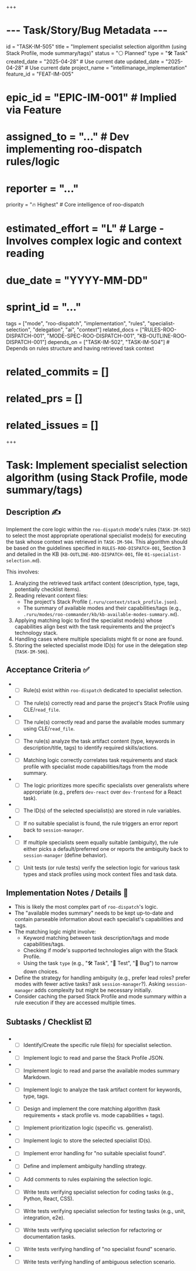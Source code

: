 +++
# --- Task/Story/Bug Metadata ---
id = "TASK-IM-505"
title = "Implement specialist selection algorithm (using Stack Profile, mode summary/tags)"
status = "⚪️ Planned"
type = "🛠️ Task"
created_date = "2025-04-28" # Use current date
updated_date = "2025-04-28" # Use current date
project_name = "intellimanage_implementation"
feature_id = "FEAT-IM-005"
# epic_id = "EPIC-IM-001" # Implied via Feature
# assigned_to = "..." # Dev implementing roo-dispatch rules/logic
# reporter = "..."
priority = "🔥 Highest" # Core intelligence of roo-dispatch
# estimated_effort = "L" # Large - Involves complex logic and context reading
# due_date = "YYYY-MM-DD"
# sprint_id = "..."
tags = ["mode", "roo-dispatch", "implementation", "rules", "specialist-selection", "delegation", "ai", "context"]
related_docs = ["RULES-ROO-DISPATCH-001", "MODE-SPEC-ROO-DISPATCH-001", "KB-OUTLINE-ROO-DISPATCH-001"]
depends_on = ["TASK-IM-502", "TASK-IM-504"] # Depends on rules structure and having retrieved task context
# related_commits = []
# related_prs = []
# related_issues = []
+++

# Task: Implement specialist selection algorithm (using Stack Profile, mode summary/tags)

## Description ✍️

Implement the core logic within the `roo-dispatch` mode's rules (`TASK-IM-502`) to select the most appropriate operational specialist mode(s) for executing the task whose context was retrieved in `TASK-IM-504`. This algorithm should be based on the guidelines specified in `RULES-ROO-DISPATCH-001`, Section 3 and detailed in the KB (`KB-OUTLINE-ROO-DISPATCH-001`, file `01-specialist-selection.md`).

This involves:
1.  Analyzing the retrieved task artifact content (description, type, tags, potentially checklist items).
2.  Reading relevant context files:
    *   The project's Stack Profile (`.ruru/context/stack_profile.json`).
    *   The summary of available modes and their capabilities/tags (e.g., `.ruru/modes/roo-commander/kb/kb-available-modes-summary.md`).
3.  Applying matching logic to find the specialist mode(s) whose capabilities align best with the task requirements and the project's technology stack.
4.  Handling cases where multiple specialists might fit or none are found.
5.  Storing the selected specialist mode ID(s) for use in the delegation step (`TASK-IM-506`).

## Acceptance Criteria ✅

*   - [ ] Rule(s) exist within `roo-dispatch` dedicated to specialist selection.
*   - [ ] The rule(s) correctly read and parse the project's Stack Profile using CLE/`read_file`.
*   - [ ] The rule(s) correctly read and parse the available modes summary using CLE/`read_file`.
*   - [ ] The rule(s) analyze the task artifact content (type, keywords in description/title, tags) to identify required skills/actions.
*   - [ ] Matching logic correctly correlates task requirements and stack profile with specialist mode capabilities/tags from the mode summary.
*   - [ ] The logic prioritizes more specific specialists over generalists where appropriate (e.g., prefers `dev-react` over `dev-frontend` for a React task).
*   - [ ] The ID(s) of the selected specialist(s) are stored in rule variables.
*   - [ ] If no suitable specialist is found, the rule triggers an error report back to `session-manager`.
*   - [ ] If multiple specialists seem equally suitable (ambiguity), the rule either picks a default/preferred one or reports the ambiguity back to `session-manager` (define behavior).
*   - [ ] Unit tests (or rule tests) verify the selection logic for various task types and stack profiles using mock context files and task data.

## Implementation Notes / Details 📝

*   This is likely the most complex part of `roo-dispatch`'s logic.
*   The "available modes summary" needs to be kept up-to-date and contain parseable information about each specialist's capabilities and tags.
*   The matching logic might involve:
    *   Keyword matching between task description/tags and mode capabilities/tags.
    *   Checking if mode's supported technologies align with the Stack Profile.
    *   Using the task `type` (e.g., "🛠️ Task", "🧪 Test", "🐞 Bug") to narrow down choices.
*   Define the strategy for handling ambiguity (e.g., prefer lead roles? prefer modes with fewer active tasks? ask `session-manager`?). Asking `session-manager` adds complexity but might be necessary initially.
*   Consider caching the parsed Stack Profile and mode summary within a rule execution if they are accessed multiple times.

## Subtasks / Checklist ☑️

*   - [ ] Identify/Create the specific rule file(s) for specialist selection.
*   - [ ] Implement logic to read and parse the Stack Profile JSON.
*   - [ ] Implement logic to read and parse the available modes summary Markdown.
*   - [ ] Implement logic to analyze the task artifact content for keywords, type, tags.
*   - [ ] Design and implement the core matching algorithm (task requirements + stack profile vs. mode capabilities + tags).
*   - [ ] Implement prioritization logic (specific vs. generalist).
*   - [ ] Implement logic to store the selected specialist ID(s).
*   - [ ] Implement error handling for "no suitable specialist found".
*   - [ ] Define and implement ambiguity handling strategy.
*   - [ ] Add comments to rules explaining the selection logic.
*   - [ ] Write tests verifying specialist selection for coding tasks (e.g., Python, React, CSS).
*   - [ ] Write tests verifying specialist selection for testing tasks (e.g., unit, integration, e2e).
*   - [ ] Write tests verifying specialist selection for refactoring or documentation tasks.
*   - [ ] Write tests verifying handling of "no specialist found" scenario.
*   - [ ] Write tests verifying handling of ambiguous selection scenario.